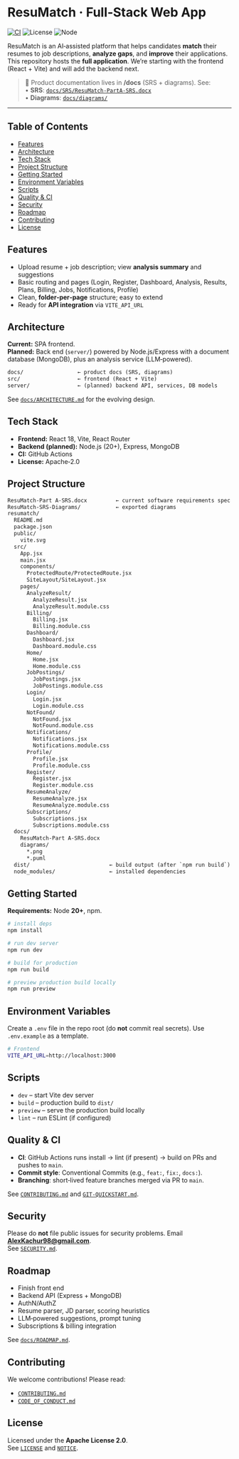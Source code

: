 # ResuMatch · Full‑Stack Web App

[![CI](https://github.com/alexkachur98/resumatch/actions/workflows/ci.yml/badge.svg)](https://github.com/alexkachur98/resumatch/actions/workflows/ci.yml)
![License](https://img.shields.io/badge/license-Apache--2.0-blue)
![Node](https://img.shields.io/badge/node-%E2%89%A520.0-brightgreen)

ResuMatch is an AI‑assisted platform that helps candidates **match** their resumes to job descriptions, **analyze gaps**, and **improve** their applications.  
This repository hosts the **full application**. We’re starting with the frontend (React + Vite) and will add the backend next.

> 📄 Product documentation lives in **/docs** (SRS + diagrams). See:  
> • **SRS**: [`docs/SRS/ResuMatch-PartA-SRS.docx`](docs/SRS/ResuMatch-PartA-SRS.docx)  
> • **Diagrams**: [`docs/diagrams/`](docs/diagrams/)

---

## Table of Contents
- [Features](#features)
- [Architecture](#architecture)
- [Tech Stack](#tech-stack)
- [Project Structure](#project-structure)
- [Getting Started](#getting-started)
- [Environment Variables](#environment-variables)
- [Scripts](#scripts)
- [Quality & CI](#quality--ci)
- [Security](#security)
- [Roadmap](#roadmap)
- [Contributing](#contributing)
- [License](#license)

## Features
- Upload resume + job description; view **analysis summary** and suggestions
- Basic routing and pages (Login, Register, Dashboard, Analysis, Results, Plans, Billing, Jobs, Notifications, Profile)
- Clean, **folder‑per‑page** structure; easy to extend
- Ready for **API integration** via `VITE_API_URL`

## Architecture
**Current:** SPA frontend.  
**Planned:** Back end (`server/`) powered by Node.js/Express with a document database (MongoDB), plus an analysis service (LLM‑powered).

```txt
docs/                 ← product docs (SRS, diagrams)
src/                  ← frontend (React + Vite)
server/               ← (planned) backend API, services, DB models
```

See [`docs/ARCHITECTURE.md`](docs/ARCHITECTURE.md) for the evolving design.

## Tech Stack
- **Frontend:** React 18, Vite, React Router
- **Backend (planned):** Node.js (20+), Express, MongoDB
- **CI:** GitHub Actions
- **License:** Apache‑2.0

## Project Structure
```txt
ResuMatch-Part A-SRS.docx         ← current software requirements spec
ResuMatch-SRS-Diagrams/           ← exported diagrams
resumatch/
  README.md
  package.json
  public/
    vite.svg
  src/
    App.jsx
    main.jsx
    components/
      ProtectedRoute/ProtectedRoute.jsx
      SiteLayout/SiteLayout.jsx
    pages/
      AnalyzeResult/
        AnalyzeResult.jsx
        AnalyzeResult.module.css
      Billing/
        Billing.jsx
        Billing.module.css
      Dashboard/
        Dashboard.jsx
        Dashboard.module.css
      Home/
        Home.jsx
        Home.module.css
      JobPostings/
        JobPostings.jsx
        JobPostings.module.css
      Login/
        Login.jsx
        Login.module.css
      NotFound/
        NotFound.jsx
        NotFound.module.css
      Notifications/
        Notifications.jsx
        Notifications.module.css
      Profile/
        Profile.jsx
        Profile.module.css
      Register/
        Register.jsx
        Register.module.css
      ResumeAnalyze/
        ResumeAnalyze.jsx
        ResumeAnalyze.module.css
      Subscriptions/
        Subscriptions.jsx
        Subscriptions.module.css
  docs/
    ResuMatch-Part A-SRS.docx
    diagrams/
      *.png
      *.puml
  dist/                         ← build output (after `npm run build`)
  node_modules/                 ← installed dependencies
```

## Getting Started
**Requirements:** Node **20+**, npm.

```bash
# install deps
npm install

# run dev server
npm run dev

# build for production
npm run build

# preview production build locally
npm run preview
```

## Environment Variables
Create a `.env` file in the repo root (do **not** commit real secrets). Use `.env.example` as a template.

```bash
# Frontend
VITE_API_URL=http://localhost:3000
```

## Scripts
- `dev` – start Vite dev server
- `build` – production build to `dist/`
- `preview` – serve the production build locally
- `lint` – run ESLint (if configured)

## Quality & CI
- **CI**: GitHub Actions runs install → lint (if present) → build on PRs and pushes to `main`.
- **Commit style**: Conventional Commits (e.g., `feat:`, `fix:`, `docs:`).
- **Branching**: short‑lived feature branches merged via PR to `main`.

See [`CONTRIBUTING.md`](CONTRIBUTING.md) and [`GIT-QUICKSTART.md`](GIT-QUICKSTART.md).

## Security
Please do **not** file public issues for security problems. Email **AlexKachur98@gmail.com**.  
See [`SECURITY.md`](SECURITY.md).

## Roadmap
- Finish front end 
- Backend API (Express + MongoDB)
- AuthN/AuthZ
- Resume parser, JD parser, scoring heuristics
- LLM‑powered suggestions, prompt tuning
- Subscriptions & billing integration

See [`docs/ROADMAP.md`](docs/ROADMAP.md).

## Contributing
We welcome contributions! Please read:
- [`CONTRIBUTING.md`](CONTRIBUTING.md)
- [`CODE_OF_CONDUCT.md`](CODE_OF_CONDUCT.md)

## License
Licensed under the **Apache License 2.0**.  
See [`LICENSE`](LICENSE) and [`NOTICE`](NOTICE).
